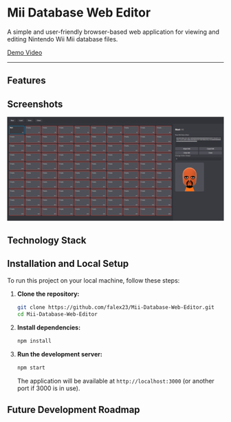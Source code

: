 # Mii Database Web Editor

A simple and user-friendly browser-based web application for viewing and editing Nintendo Wii Mii database files.

[Demo Video](https://github.com/falex23/Mii-Database-Web-Editor/blob/7de5b447d333152ba68a5230ffccecbd8550854f/demo.mp4)

---

## Features

## Screenshots
![](https://github.com/falex23/Mii-Database-Web-Editor/blob/23e851c13d97eb4931b86d1b7851867c2bfe17f0/screenshot.png)


## Technology Stack

## Installation and Local Setup

To run this project on your local machine, follow these steps:

1.  **Clone the repository:**
    ```sh
    git clone https://github.com/falex23/Mii-Database-Web-Editor.git
    cd Mii-Database-Web-Editor
    ```

2.  **Install dependencies:**
    ```sh
    npm install
    ```

3.  **Run the development server:**
    ```sh
    npm start
    ```
    The application will be available at `http://localhost:3000` (or another port if 3000 is in use).

## Future Development Roadmap

